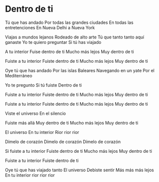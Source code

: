 # Dentro de ti

Tú que has andado
Por todas las grandes ciudades
En todas las entretenciones
En Nueva Delhi a Nueva York

Viajas a mundos lejanos
Rodeado de alto arte
Tú que tanto tanto aquí ganaste
Yo te quiero preguntar
Si tú has viajado

A tu interior
Fuise dentro de ti
Mucho más lejos
Muy dentro de ti

Fuiste a tu interior
Fuiste dentro de ti
Mucho más lejos
Muy dentro de ti

Oye tú que has andado
Por las islas Baleares
Navegando en un yate
Por el Mediterráneo

Yo te pregunto
Si tú fuiste
Dentro de ti

Fuiste a tu interior
Fuiste dentro de ti
Mucho más lejos
Muy dentro de ti

Fuiste a tu interior
Fuiste dentro de ti
Mucho más lejos
Muy dentro de ti

Viste el universo
En el silencio

Fuiste más allá
Muy dentro de ti
Mucho más lejos
Muy dentro de ti

El universo
En tu interior
Rior rior rior

Dímelo de corazón
Dímelo de corazón
Dímelo de corazón

Si fuiste a tu interior
Fuiste dentro de ti
Mucho más lejos
Muy dentro de ti

Fuiste a tu interior
Fuiste dentro de ti

Oye tú que has viajado tanto
El universo
Debiste sentir
Más más más lejos
En tu interior rior rior rior

